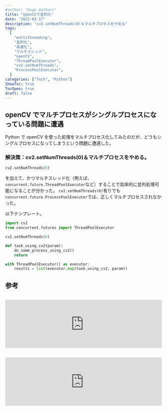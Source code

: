 ```yaml
---
#author: "Hugo Authors"
title: "openCVで並列化"
date: "2022-03-17"
description: "cv2.setNumThreads(0)＆マルチプロセスをやめる"
tags:
  [
    "multithreading",
    "並列化",
    "高速化",
    "マルチスレッド",
    "openCV",
    "ThreadPoolExecuter",
    "cv2.setNumThreads",
    "ProcessPoolExecuter",
  ]
categories: ["Tech", "Python"]
ShowToc: true
TocOpen: true
draft: false
---
```


## openCV でマルチプロセスがシングルプロセスになっている問題に遭遇

Python で openCV を使った処理をマルチプロセス化してみたのだが、どうもシングルプロセスになってしまうという問題に遭遇した。

### 解決策：cv2.setNumThreads(0)＆マルチプロセスをやめる。

```python
cv2.setNumThreads(0)
```

を加えて、かつマルチスレッド化（例えば、`concurrent.future.ThreadPoolExecuter`など）することで効率的に並列処理可能になることが分かった。
`cv2.setNumThreads(0)`有りでも`concurrent.future.ProcessPoolExecuter`では、正しくマルチプロセスされなかった。

以下テンプレート。

```python
import cv2
from concurrent.futures import ThreadPoolExecutor

cv2.setNumThreads(0)

def task_using_cv2(param):
    do_some_process_using_cv2()
    return

with ThreadPoolExecutor() as executor:
    results = list(executor.map(task_using_cv2, param))
```

## 参考

<iframe class="hatenablogcard" style="width:100%;height:155px;margin:15px 0;max-width:720px;" title="opencv × multiprocessing がどうもうまくいかない【cv2.cvtColor】" src="https://hatenablog-parts.com/embed?url=https://twdlab.hatenablog.com/entry/2018/08/13/015842" frameborder="0" scrolling="no"></iframe>

<iframe class="hatenablogcard" style="width:100%;height:155px;margin:15px 0;max-width:720px;" title="opencv" src="https://hatenablog-parts.com/embed?url=https://hatenablog-parts.com/embed?url=https://github.com/opencv/opencv/issues/5150" frameborder="0" scrolling="no"></iframe>
